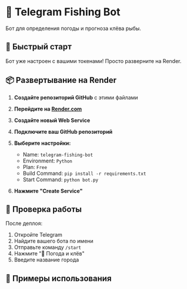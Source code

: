 # 🎣 Telegram Fishing Bot

Бот для определения погоды и прогноза клёва рыбы.

## 🚀 Быстрый старт

Бот уже настроен с вашими токенами! Просто разверните на Render.

## 📦 Развертывание на Render

1. **Создайте репозиторий GitHub** с этими файлами
2. **Перейдите на [Render.com](https://render.com)**
3. **Создайте новый Web Service**
4. **Подключите ваш GitHub репозиторий**
5. **Выберите настройки:**
   - Name: `telegram-fishing-bot`
   - Environment: `Python`
   - Plan: `Free`
   - Build Command: `pip install -r requirements.txt`
   - Start Command: `python bot.py`

6. **Нажмите "Create Service"**

## 🔧 Проверка работы

После деплоя:
1. Откройте Telegram
2. Найдите вашего бота по имени
3. Отправьте команду `/start`
4. Нажмите "🎣 Погода и клёв"
5. Введите название города

## 🎯 Примеры использования
